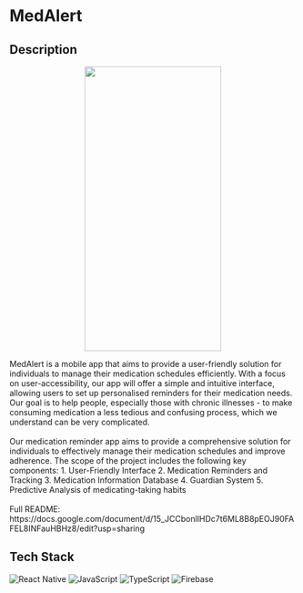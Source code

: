 # MedAlert
## Description
<p align="center">
  <img src="https://github.com/Jajared/MedAlert/assets/84561814/37dd4bfe-4010-4c9b-8bfa-10ba00401553" width="240" height="500">
</p>
MedAlert is a mobile app that aims to provide a user-friendly solution for individuals to manage their medication schedules efficiently. With a focus on user-accessibility, our app will offer a simple and intuitive interface, allowing users to set up personalised reminders for their medication needs. Our goal is to help people, especially those with chronic illnesses - to make consuming medication a less tedious and confusing process, which we understand can be very complicated.
<br/>
<br/>
Our medication reminder app aims to provide a comprehensive solution for individuals to effectively manage their medication schedules and improve adherence. The scope of the project includes the following key components:
1. User-Friendly Interface
2. Medication Reminders and Tracking
3. Medication Information Database
4. Guardian System
5. Predictive Analysis of medicating-taking habits
<br/><br/>
Full README: https://docs.google.com/document/d/15_JCCbonlIHDc7t6ML8B8pEOJ90FAFEL8INFauHBHz8/edit?usp=sharing

## Tech Stack
![React Native](https://img.shields.io/badge/react_native-%2320232a.svg?style=for-the-badge&logo=react&logoColor=%2361DAFB)
![JavaScript](https://img.shields.io/badge/JavaScript-F7DF1E?style=for-the-badge&logo=JavaScript&logoColor=white)
![TypeScript](https://img.shields.io/badge/TypeScript-007ACC?style=for-the-badge&logo=typescript&logoColor=white)
![Firebase](https://img.shields.io/badge/Firebase-yellow.svg?logo=firebase&logoColor=red&style=for-the-badge)
